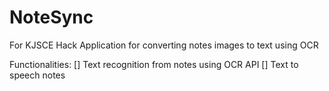# NoteSync
For KJSCE Hack
Application for converting notes images to text using OCR

Functionalities:
[] Text recognition from notes using OCR API
[] Text to speech notes

